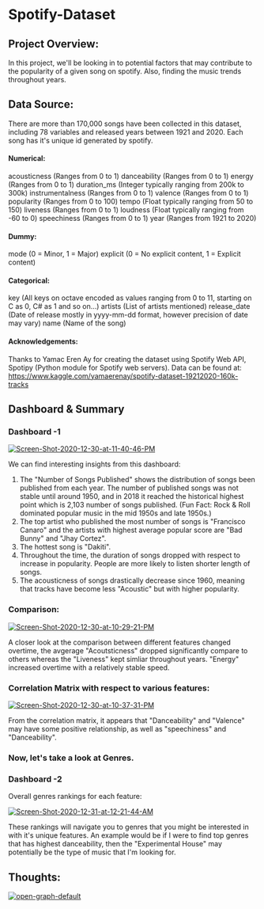 # Spotify-Dataset


## Project Overview:

In this project, we'll be looking in to potential factors that may contribute to the popularity of a given song on spotify. Also, finding the music trends throughout years.

## Data Source:
There are more than 170,000 songs have been collected in this dataset, including 78 variables and released years between 1921 and 2020. Each song has it's unique id generated by spotify. 

#### Numerical:
acousticness (Ranges from 0 to 1)
danceability (Ranges from 0 to 1)
energy (Ranges from 0 to 1)
duration_ms (Integer typically ranging from 200k to 300k)
instrumentalness (Ranges from 0 to 1)
valence (Ranges from 0 to 1)
popularity (Ranges from 0 to 100)
tempo (Float typically ranging from 50 to 150)
liveness (Ranges from 0 to 1)
loudness (Float typically ranging from -60 to 0)
speechiness (Ranges from 0 to 1)
year (Ranges from 1921 to 2020)
#### Dummy:
mode (0 = Minor, 1 = Major)
explicit (0 = No explicit content, 1 = Explicit content)
#### Categorical:
key (All keys on octave encoded as values ranging from 0 to 11, starting on C as 0, C# as 1 and so on…)
artists (List of artists mentioned)
release_date (Date of release mostly in yyyy-mm-dd format, however precision of date may vary)
name (Name of the song)

#### Acknowledgements:
Thanks to Yamac Eren Ay for creating the dataset using Spotify Web API, Spotipy (Python module for Spotify web servers).
Data can be found at: https://www.kaggle.com/yamaerenay/spotify-dataset-19212020-160k-tracks


## Dashboard & Summary 

### Dashboard -1 

<a href="https://ibb.co/N2Lvd4C"><img src="https://i.ibb.co/r2ZjRW0/Screen-Shot-2020-12-30-at-11-40-46-PM.png" alt="Screen-Shot-2020-12-30-at-11-40-46-PM" border="0"></a>

We can find interesting insights from this dashboard:
1. The "Number of Songs Published" shows the distribution of songs been published from each year. The number of published songs was not stable until around 1950, and in 2018 it reached the historical highest point which is 2,103 number of songs published. (Fun Fact: Rock & Roll dominated popular music in the mid 1950s and late 1950s.)
2. The top artist who published the most number of songs is "Francisco Canaro" and the artists with highest average popular score are "Bad Bunny" and "Jhay Cortez".
3. The hottest song is "Dakiti".
4. Throughout the time, the duration of songs dropped with respect to increase in popularity. People are more likely to listen shorter length of songs. 
5. The acousticness of songs drastically decrease since 1960, meaning that tracks have become less "Acoustic" but with higher popularity.


### Comparison:

<a href="https://ibb.co/X4tjGJN"><img src="https://i.ibb.co/thDQ1Ck/Screen-Shot-2020-12-30-at-10-29-21-PM.png" alt="Screen-Shot-2020-12-30-at-10-29-21-PM" border="0"></a>

A closer look at the comparison between different features changed overtime, the avgerage "Acoutsticness" dropped significantly compare to others whereas the "Liveness" kept simliar throughout years. "Energy" increased overtime with a relatively stable speed. 


### Correlation Matrix with respect to various features:


<a href="https://ibb.co/Qc5Ngxz"><img src="https://i.ibb.co/cvmFBsM/Screen-Shot-2020-12-30-at-10-37-31-PM.png" alt="Screen-Shot-2020-12-30-at-10-37-31-PM" border="0"></a>

From the correlation matrix, it appears that "Danceability" and "Valence" may have some positive relationship, as well as "speechiness" and "Danceability".

### Now, let's take a look at Genres.
### Dashboard -2
Overall genres rankings for each feature:

<a href="https://ibb.co/N35tsFQ"><img src="https://i.ibb.co/qnK7dDX/Screen-Shot-2020-12-31-at-12-21-44-AM.png" alt="Screen-Shot-2020-12-31-at-12-21-44-AM" border="0"></a>

These rankings will navigate you to genres that you might be interested in with it's unique features. An example would be if I were to find top genres that has highest danceability, then the "Experimental House" may potentially be the type of music that I'm looking for.


## Thoughts:



<a href="https://ibb.co/m0Pcj9H"><img src="https://i.ibb.co/kJPS74h/open-graph-default.png" alt="open-graph-default" border="0"></a>

